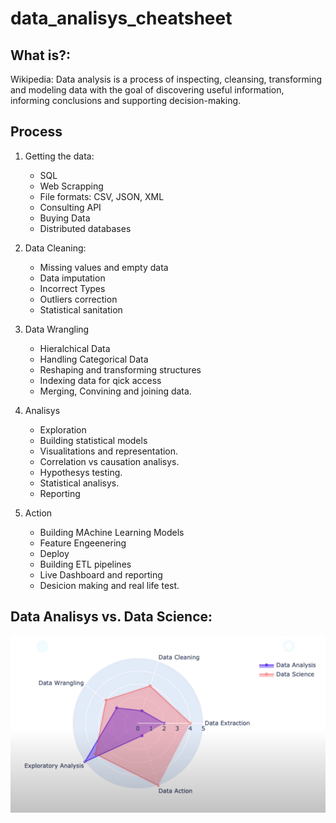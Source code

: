 # data_analisys_cheatsheet

## What is?:

Wikipedia: Data analysis is a process of inspecting, cleansing, transforming and modeling data with the goal of discovering useful information, informing conclusions and supporting decision-making.

## Process

1. Getting the data:

   - SQL
   - Web Scrapping
   - File formats: CSV, JSON, XML
   - Consulting API
   - Buying Data
   - Distributed databases

2. Data Cleaning:

   - Missing values and empty data
   - Data imputation
   - Incorrect Types
   - Outliers correction
   - Statistical sanitation

3. Data Wrangling

   - Hieralchical Data
   - Handling Categorical Data
   - Reshaping and transforming structures
   - Indexing data for qick access
   - Merging, Convining and joining data.

4. Analisys

   - Exploration
   - Building statistical models
   - Visualitations and representation.
   - Correlation vs causation analisys.
   - Hypothesys testing.
   - Statistical analisys.
   - Reporting

5. Action
   - Building MAchine Learning Models
   - Feature Engeenering
   - Deploy
   - Building ETL pipelines
   - Live Dashboard and reporting
   - Desicion making and real life test.

## Data Analisys vs. Data Science:

![](01.png)
